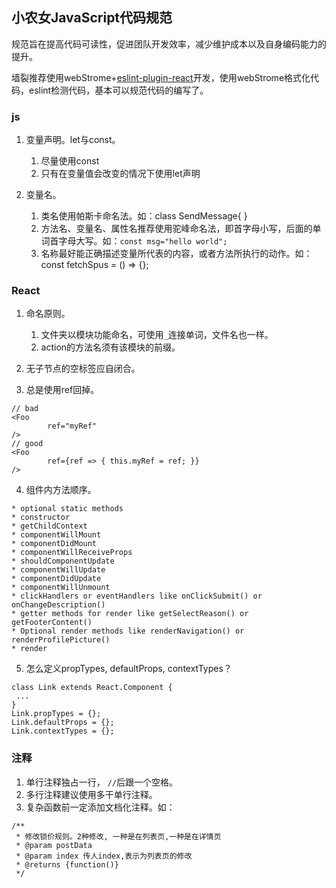 ## 小农女JavaScript代码规范
规范旨在提高代码可读性，促进团队开发效率，减少维护成本以及自身编码能力的提升。

墙裂推荐使用webStrome+[eslint-plugin-react](https://github.com/gmfe/eslint-plugin-gm)开发，使用webStrome格式化代码，eslint检测代码，基本可以规范代码的编写了。

### js
1. 变量声明。let与const。
    1. 尽量使用const
    2. 只有在变量值会改变的情况下使用let声明

2. 变量名。
   1. 类名使用帕斯卡命名法。如：class SendMessage{ }
   2. 方法名、变量名、属性名推荐使用驼峰命名法，即首字母小写，后面的单词首字母大写。如：`const msg="hello world";`
   3. 名称最好能正确描述变量所代表的内容，或者方法所执行的动作。如：const fetchSpus = () => {};


### React
1. 命名原则。
    1. 文件夹以模块功能命名，可使用`_`连接单词，文件名也一样。
    2. action的方法名须有该模块的前缀。

2. 无子节点的空标签应自闭合。
3. 总是使用ref回掉。

```
// bad
<Foo
        ref="myRef"
/>
// good
<Foo
        ref={ref => { this.myRef = ref; }}
/>
```

4. 组件内方法顺序。

```
* optional static methods
* constructor
* getChildContext
* componentWillMount
* componentDidMount
* componentWillReceiveProps
* shouldComponentUpdate
* componentWillUpdate
* componentDidUpdate
* componentWillUnmount
* clickHandlers or eventHandlers like onClickSubmit() or onChangeDescription()
* getter methods for render like getSelectReason() or getFooterContent()
* Optional render methods like renderNavigation() or renderProfilePicture()
* render
```

5. 怎么定义propTypes, defaultProps, contextTypes？

```
class Link extends React.Component {
 ...
}
Link.propTypes = {};
Link.defaultProps = {};
Link.contextTypes = {};
```

### 注释
1. 单行注释独占一行， `//`后跟一个空格。
2. 多行注释建议使用多干单行注释。
3. 复杂函数前一定添加文档化注释。如：

```
/**
 * 修改锁价规则。2种修改, 一种是在列表页,一种是在详情页
 * @param postData
 * @param index 传人index,表示为列表页的修改
 * @returns {function()}
 */
```
